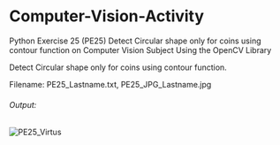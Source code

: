 # Computer-Vision-Activity
Python Exercise 25 (PE25) Detect Circular shape only for coins using contour function on Computer Vision Subject Using the OpenCV Library

Detect Circular shape only for coins using contour function.

Filename: PE25_Lastname.txt, PE25_JPG_Lastname.jpg

###### Output:
![PE25_Virtus](https://user-images.githubusercontent.com/83077353/169060481-a62c51b2-5d45-4efe-83b0-3ead1345fdb4.jpg)
